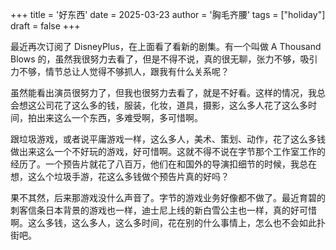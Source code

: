 +++
title = '好东西'
date = 2025-03-23
author = '胸毛齐腰'
tags = ["holiday"]
draft = false
+++

最近再次订阅了 DisneyPlus，在上面看了看新的剧集。有一个叫做 A Thousand Blows 的，虽然我很努力去看了，但是不得不说，真的很无聊，张力不够，吸引力不够，情节总让人觉得不够抓人，跟我有什么关系呢？

虽然能看出演员很努力了，但我也很努力去看了，就是不好看。这样的情况，我总会想这公司花了这么多的钱，服装，化妆，道具，摄影，这么多人花了这么多时间，拍出来这么一个东西，多难受啊，多可惜啊。

跟垃圾游戏，或者说平庸游戏一样，这么多人，美术、策划、动作，花了这么多钱做出来这么一个不好玩的游戏，好可惜啊。这就不得不说在字节那个工作室工作的经历了。一个预告片就花了八百万，他们在和国外的导演扣细节的时候，我总在想，这么个垃圾手游，花这么多钱做个预告片真的好吗？

果不其然，后来那游戏没什么声音了。字节的游戏业务好像都不做了。最近育碧的刺客信条日本背景的游戏也一样，迪士尼上线的新白雪公主也一样，真的好可惜啊。这么多钱，这么多人，这么多时间，花在别的什么事情上，怎么也不会如此扑街吧。

<!-- created at 2025-03-23T20:19:48:z -->

